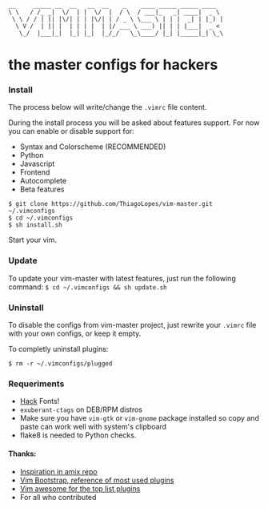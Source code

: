 ```
__     _____ __  __   __  __    _    ____ _____ _____ ____  
\ \   / /_ _|  \/  | |  \/  |  / \  / ___|_   _| ____|  _ \ 
 \ \ / / | || |\/| | | |\/| | / _ \ \___ \ | | |  _| | |_) |
  \ V /  | || |  | | | |  | |/ ___ \ ___) || | | |___|  _ < 
   \_/  |___|_|  |_| |_|  |_/_/   \_\____/ |_| |_____|_| \_\
```

# the master configs for hackers
                                                            

### Install
The process below will write/change the `.vimrc` file content.

During the install process you will be asked about features support. For now you can enable or
disable support for:
* Syntax and Colorscheme (RECOMMENDED)
* Python
* Javascript
* Frontend
* Autocomplete
* Beta features

```
$ git clone https://github.com/ThiagoLopes/vim-master.git ~/.vimconfigs
$ cd ~/.vimconfigs
$ sh install.sh
```
Start your vim.

### Update
To update your vim-master with latest features, just run the following command:
```$ cd ~/.vimconfigs && sh update.sh```


### Uninstall
To disable the configs from vim-master project, just rewrite your `.vimrc` file with your own
configs, or keep it empty.

To completly uninstall plugins:
```
$ rm -r ~/.vimconfigs/plugged
```

### Requeriments

* [Hack](https://github.com/chrissimpkins/Hack) Fonts!
* `exuberant-ctags` on DEB/RPM distros
* Make sure you have `vim-gtk` or `vim-gnome` package installed so copy and paste can work well
with system's clipboard
* flake8 is needed to Python checks.

#### Thanks: 
* [Inspiration in amix repo](https://github.com/amix/vimrc) 
* [Vim Bootstrap, reference of most used plugins](https://github.com/avelino/vim-bootstrap)
* [Vim awesome for the top list plugins](http://vimawesome.com)
* For all who contributed
